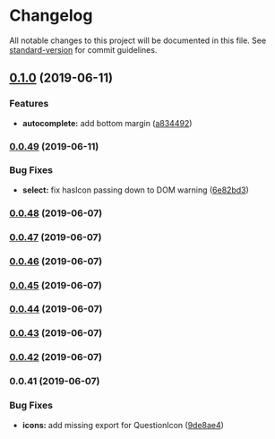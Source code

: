 # Changelog

All notable changes to this project will be documented in this file. See [standard-version](https://github.com/conventional-changelog/standard-version) for commit guidelines.

## [0.1.0](https://github.com/amblerhq/ambler/compare/v0.0.49...v0.1.0) (2019-06-11)


### Features

* **autocomplete:** add bottom margin ([a834492](https://github.com/amblerhq/ambler/commit/a834492))



### [0.0.49](https://github.com/amblerhq/ambler/compare/v0.0.48...v0.0.49) (2019-06-11)


### Bug Fixes

* **select:** fix hasIcon passing down to DOM warning ([6e82bd3](https://github.com/amblerhq/ambler/commit/6e82bd3))



### [0.0.48](https://github.com/amblerhq/ambler/compare/v0.0.47...v0.0.48) (2019-06-07)



### [0.0.47](https://github.com/amblerhq/ambler/compare/v0.0.46...v0.0.47) (2019-06-07)



### [0.0.46](https://github.com/amblerhq/ambler/compare/v0.0.45...v0.0.46) (2019-06-07)



### [0.0.45](https://github.com/amblerhq/ambler/compare/v0.0.44...v0.0.45) (2019-06-07)



### [0.0.44](https://github.com/amblerhq/ambler/compare/v0.0.43...v0.0.44) (2019-06-07)



### [0.0.43](https://github.com/amblerhq/ambler/compare/v0.0.42...v0.0.43) (2019-06-07)



### [0.0.42](https://github.com/amblerhq/ambler/compare/v0.0.40...v0.0.42) (2019-06-07)



### 0.0.41 (2019-06-07)


### Bug Fixes

* **icons:** add missing export for QuestionIcon ([9de8ae4](https://github.com/amblerhq/ambler/commit/9de8ae4))
